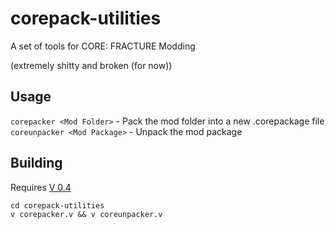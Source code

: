# corepack-utilities
A set of tools for CORE: FRACTURE Modding

(extremely shitty and broken (for now))

## Usage
`corepacker <Mod Folder>` - Pack the mod folder into a new .corepackage file<br>
`coreunpacker <Mod Package>` - Unpack the mod package

## Building
Requires [V 0.4](https://vlang.io/)

```git clone https://github.com/SUBARCTIC-REALM/corepack-utilities
cd corepack-utilities
v corepacker.v && v coreunpacker.v
```
